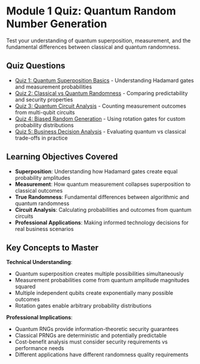 # Module 1 Quiz: Quantum Random Number Generation

Test your understanding of quantum superposition, measurement, and the fundamental
differences between classical and quantum randomness.

## Quiz Questions

- [Quiz 1: Quantum Superposition Basics](./quiz-01.md) - Understanding Hadamard gates and
  measurement probabilities
- [Quiz 2: Classical vs Quantum Randomness](./quiz-02.md) - Comparing predictability and
  security properties
- [Quiz 3: Quantum Circuit Analysis](./quiz-03.md) - Counting measurement outcomes from
  multi-qubit circuits
- [Quiz 4: Biased Random Generation](./quiz-04.md) - Using rotation gates for custom
  probability distributions
- [Quiz 5: Business Decision Analysis](./quiz-05.md) - Evaluating quantum vs classical
  trade-offs in practice

## Learning Objectives Covered

- **Superposition**: Understanding how Hadamard gates create equal probability amplitudes
- **Measurement**: How quantum measurement collapses superposition to classical outcomes
- **True Randomness**: Fundamental differences between algorithmic and quantum randomness
- **Circuit Analysis**: Calculating probabilities and outcomes from quantum circuits
- **Professional Applications**: Making informed technology decisions for real business
  scenarios

## Key Concepts to Master

**Technical Understanding**:

- Quantum superposition creates multiple possibilities simultaneously
- Measurement probabilities come from quantum amplitude magnitudes squared
- Multiple independent qubits create exponentially many possible outcomes
- Rotation gates enable arbitrary probability distributions

**Professional Implications**:

- Quantum RNGs provide information-theoretic security guarantees
- Classical PRNGs are deterministic and potentially predictable
- Cost-benefit analysis must consider security requirements vs performance needs
- Different applications have different randomness quality requirements
